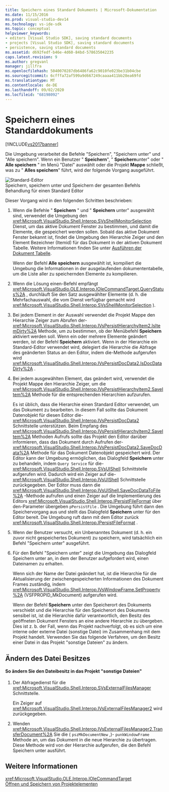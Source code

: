 ```yaml
---
title: Speichern eines Standard Dokuments | Microsoft-Dokumentation
ms.date: 11/15/2016
ms.prod: visual-studio-dev14
ms.technology: vs-ide-sdk
ms.topic: conceptual
helpviewer_keywords:
- editors [Visual Studio SDK], saving standard documents
- projects [Visual Studio SDK], saving standard documents
- persistence, saving standard documents
ms.assetid: d692fedf-b46e-4d60-84bd-578635042235
caps.latest.revision: 9
ms.author: gregvanl
manager: jillfra
ms.openlocfilehash: 5040070287db6486fa62c9010fe023be31b04cbe
ms.sourcegitcommit: 6cfffa72af599a9d667249caaaa411bb28ea69fd
ms.translationtype: MT
ms.contentlocale: de-DE
ms.lasthandoff: 09/02/2020
ms.locfileid: "68198092"
---
```

# <a name="saving-a-standard-document"></a>Speichern eines Standarddokuments
[!INCLUDE[vs2017banner](../../includes/vs2017banner.md)]

Die Umgebung verarbeitet die Befehle "Speichern", "Speichern unter" und "Alle speichern". Wenn ein Benutzer " **Speichern**", " **Speichern**unter" oder " **Alle speichern** " im Menü "Datei" auswählt oder die Projekt **Mappe** schließt, was zu " **Alles speichern**" führt, wird der folgende Vorgang ausgeführt.  
  
 ![Standard-Editor](../../extensibility/internals/media/public.gif "Öffentlich")  
Speichern, speichern unter und Speichern der gesamten Befehls Behandlung für einen Standard Editor  
  
 Dieser Vorgang wird in den folgenden Schritten beschrieben:  
  
1. Wenn die Befehle " **Speichern** " und " **Speichern** unter" ausgewählt sind, verwendet die Umgebung den <xref:Microsoft.VisualStudio.Shell.Interop.SVsShellMonitorSelection> Dienst, um das aktive Dokument Fenster zu bestimmen, und damit die Elemente, die gespeichert werden sollen. Sobald das aktive Dokument Fenster bekannt ist, findet die Umgebung den Hierarchie Zeiger und den Element Bezeichner (Itemid) für das Dokument in der aktiven Dokument Tabelle. Weitere Informationen finden Sie unter [Ausführen der Dokument Tabelle](../../extensibility/internals/running-document-table.md).  
  
    Wenn der Befehl **Alle speichern** ausgewählt ist, kompiliert die Umgebung die Informationen in der ausgelaufenden dokumententabelle, um die Liste aller zu speichernden Elemente zu kompilieren.  
  
2. Wenn die Lösung einen-Befehl empfängt <xref:Microsoft.VisualStudio.OLE.Interop.IOleCommandTarget.QueryStatus%2A> , durchläuft Sie den Satz ausgewählter Elemente (d. h. die Mehrfachauswahl, die vom Dienst verfügbar gemacht wird <xref:Microsoft.VisualStudio.Shell.Interop.SVsShellMonitorSelection> ).  
  
3. Bei jedem Element in der Auswahl verwendet die Projekt Mappe den Hierarchie Zeiger zum Abrufen der- <xref:Microsoft.VisualStudio.Shell.Interop.IVsPersistHierarchyItem2.IsItemDirty%2A> Methode, um zu bestimmen, ob der Menübefehl **Speichern** aktiviert werden soll. Wenn ein oder mehrere Elemente geändert werden, ist der Befehl **Speichern** aktiviert. Wenn in der Hierarchie ein Standard-Editor verwendet wird, delegiert die Hierarchie die Abfrage des geänderten Status an den Editor, indem die-Methode aufgerufen wird <xref:Microsoft.VisualStudio.Shell.Interop.IVsPersistDocData2.IsDocDataDirty%2A> .  
  
4. Bei jedem ausgewählten Element, das geändert wird, verwendet die Projekt Mappe den Hierarchie Zeiger, um die <xref:Microsoft.VisualStudio.Shell.Interop.IVsPersistHierarchyItem2.SaveItem%2A> Methode für die entsprechenden Hierarchien aufzurufen.  
  
    Es ist üblich, dass die Hierarchie einen Standard Editor verwendet, um das Dokument zu bearbeiten. In diesem Fall sollte das Dokument Datenobjekt für diesen Editor die- <xref:Microsoft.VisualStudio.Shell.Interop.IVsPersistDocData2> Schnittstelle unterstützen. Beim Empfang des <xref:Microsoft.VisualStudio.Shell.Interop.IVsPersistHierarchyItem2.SaveItem%2A> Methoden Aufrufs sollte das Projekt den Editor darüber informieren, dass das Dokument durch Aufrufen der- <xref:Microsoft.VisualStudio.Shell.Interop.IVsPersistDocData2.SaveDocData%2A> Methode für das Dokument Datenobjekt gespeichert wird. Der Editor kann der Umgebung ermöglichen, das Dialogfeld **Speichern** unter zu behandeln, indem `Query Service` für die- <xref:Microsoft.VisualStudio.Shell.Interop.SVsUIShell> Schnittstelle aufgerufen wird. Dadurch wird ein Zeiger auf die- <xref:Microsoft.VisualStudio.Shell.Interop.IVsUIShell> Schnittstelle zurückgegeben. Der Editor muss dann die <xref:Microsoft.VisualStudio.Shell.Interop.IVsUIShell.SaveDocDataToFile%2A> -Methode aufrufen und einen Zeiger auf die Implementierung des Editors <xref:Microsoft.VisualStudio.Shell.Interop.IPersistFileFormat> über den-Parameter übergeben `pPersistFile` . Die Umgebung führt dann den Speichervorgang aus und stellt das Dialogfeld **Speichern** unter für den Editor bereit. Die Umgebung ruft dann mit dem Editor zurück <xref:Microsoft.VisualStudio.Shell.Interop.IPersistFileFormat> .  
  
5. Wenn der Benutzer versucht, ein Unbenanntes Dokument (d. h. ein zuvor nicht gespeichertes Dokument) zu speichern, wird tatsächlich ein Befehl "Speichern unter" ausgeführt.  
  
6. Für den Befehl "Speichern unter" zeigt die Umgebung das Dialogfeld Speichern unter an, in dem der Benutzer aufgefordert wird, einen Dateinamen zu erhalten.  
  
    Wenn sich der Name der Datei geändert hat, ist die Hierarchie für die Aktualisierung der zwischengespeicherten Informationen des Dokument Frames zuständig, indem <xref:Microsoft.VisualStudio.Shell.Interop.IVsWindowFrame.SetProperty%2A> (VSFPROPID_MkDocument) aufgerufen wird.  
  
   Wenn der Befehl **Speichern** unter den Speicherort des Dokuments verschiebt und die Hierarchie für den Speicherort des Dokuments sensibel ist, ist die Hierarchie dafür verantwortlich, den Besitz des geöffneten Dokument Fensters an eine andere Hierarchie zu übergeben. Dies ist z. b. der Fall, wenn das Projekt nachverfolgt, ob es sich um eine interne oder externe Datei (sonstige Datei) im Zusammenhang mit dem Projekt handelt. Verwenden Sie das folgende Verfahren, um den Besitz einer Datei in das Projekt "sonstige Dateien" zu ändern.  
  
## <a name="changing-file-ownership"></a>Ändern des Datei Besitzes  
  
#### <a name="to-change-file-ownership-to-the-miscellaneous-files-project"></a>So ändern Sie den Dateibesitz in das Projekt "sonstige Dateien"  
  
1. Der Abfragedienst für die <xref:Microsoft.VisualStudio.Shell.Interop.SVsExternalFilesManager> Schnittstelle.  
  
     Ein Zeiger auf <xref:Microsoft.VisualStudio.Shell.Interop.IVsExternalFilesManager2> wird zurückgegeben.  
  
2. Wenden <xref:Microsoft.VisualStudio.Shell.Interop.IVsExternalFilesManager2.TransferDocument%2A> Sie die ( `pszMkDocumentNew` ,)- `punkWindowFrame` Methode an, um das Dokument in die neue Hierarchie zu übertragen. Diese Methode wird von der Hierarchie aufgerufen, die den Befehl Speichern unter ausführt.  
  
## <a name="see-also"></a>Weitere Informationen  
 <xref:Microsoft.VisualStudio.OLE.Interop.IOleCommandTarget>   
 [Öffnen und Speichern von Projektelementen](../../extensibility/internals/opening-and-saving-project-items.md)
